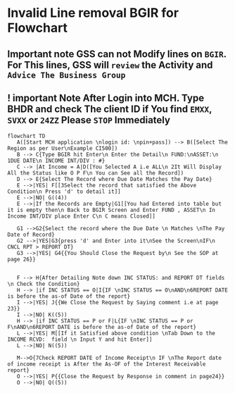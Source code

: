 # Invalid Line removal BGIR for Flowchart

## Important note GSS can not Modify lines on `BGIR`. For This lines, GSS will `review` the Activity and `Advice The Business Group`

## ! important Note After Login into MCH. Type BHDR and check The client ID if You find `EMXX`, `SVXX` or `24ZZ` Please `STOP` Immediately
```mermaid
flowchart TD
   A([Start MCH application \nlogin id: \npin+pass]) --> B([Select The Region as per User\nExample CI500])
   B --> C{Type BGIR hit Enter\n Enter the Detail\n FUND:\nASSET:\n 1DUE DATE\n INCOME INT/DIV : #}
   C --> |At Income = A|D([You Selected A i.e ALL\n 2It Will Display All the Status like O P F\n You can See all the Record])
   D --> E{Select The Record where Due Date Matches the Pay Date}
   E -->|YES| F[[3Select the record that satisfied the Above Condition\n Press 'd' to detail it]] 
   E -->|NO| G((4))
   E -->|If the Records are Empty|G1[[You had Entered into table but it is empty then\n Back to BGIR Screen and Enter FUND , ASSET\n In Income INT/DIV place Enter C\n C means Closed]]

   G1 -->G2{Select the record where the Due Date \n Matches \nThe Pay Date of Record}
   G2 -->|YES|G3{press 'd' and Enter into it\nSee the Screen\nIF\n CNCL RPT > REPORT DT}
   G3 -->|YES| G4{{You Should Close the Request by\n See the SOP at page 26}}


   F --> H{After Detailing Note down INC STATUS: and REPORT DT fields \n Check the Condition}
   H --> |if INC STATUS == O|I{IF \nINC STATUS == O\nAND\n6REPORT DATE is before the as-of Date of the report}
   I -->|YES| J{{We Close the Request by Saying comment i.e at page 23}}
   I -->|NO| K((5))
   H --> |if INC STATUS == P or F|L{IF \nINC STATUS == P or F\nAND\n6REPORT DATE is before the as-of Date of the report}
   L -->|YES| M[[If it Satisfied above condition \nTab Down to the INCOME RCVD:  field \n Input Y and hit Enter]]
   L -->|NO| N((5))

   M-->O{7Check REPORT DATE of Income Receipt\n IF \nThe Report date of income receipt is After the As-OF of the Interest Receivable report}
   O -->|YES| P{{Close the Request by Response in comment in page24}}
   O -->|NO| Q((5))
```
